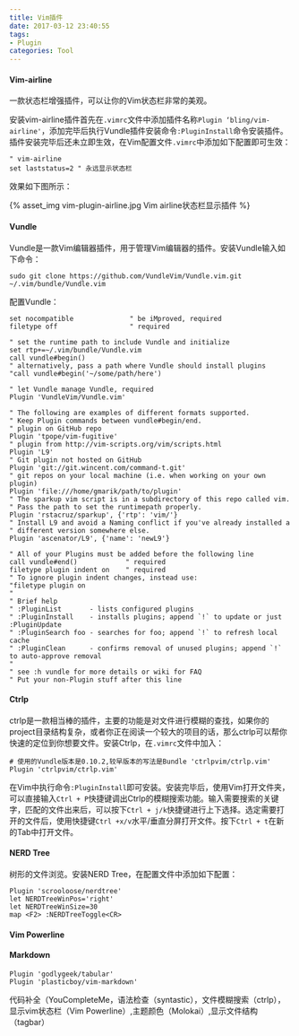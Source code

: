 ```yaml
---
title: Vim插件
date: 2017-03-12 23:40:55
tags:
- Plugin
categories: Tool
---
```


#### Vim-airline

一款状态栏增强插件，可以让你的Vim状态栏非常的美观。

<!-- more -->

安装vim-airline插件首先在`.vimrc`文件中添加插件名称`Plugin ‘bling/vim-airline'`，添加完毕后执行Vundle插件安装命令`:PluginInstall`命令安装插件。插件安装完毕后还未立即生效，在Vim配置文件`.vimrc`中添加如下配置即可生效：

```
" vim-airline
set laststatus=2 " 永远显示状态栏
```

效果如下图所示：

{% asset_img vim-plugin-airline.jpg Vim airline状态栏显示插件 %}

#### Vundle

Vundle是一款Vim编辑器插件，用于管理Vim编辑器的插件。安装Vundle输入如下命令：

```shell
sudo git clone https://github.com/VundleVim/Vundle.vim.git ~/.vim/bundle/Vundle.vim
```

配置Vundle：

```
set nocompatible              " be iMproved, required
filetype off                  " required

" set the runtime path to include Vundle and initialize
set rtp+=~/.vim/bundle/Vundle.vim
call vundle#begin()
" alternatively, pass a path where Vundle should install plugins
"call vundle#begin('~/some/path/here')

" let Vundle manage Vundle, required
Plugin 'VundleVim/Vundle.vim'

" The following are examples of different formats supported.
" Keep Plugin commands between vundle#begin/end.
" plugin on GitHub repo
Plugin 'tpope/vim-fugitive'
" plugin from http://vim-scripts.org/vim/scripts.html
Plugin 'L9'
" Git plugin not hosted on GitHub
Plugin 'git://git.wincent.com/command-t.git'
" git repos on your local machine (i.e. when working on your own plugin)
Plugin 'file:///home/gmarik/path/to/plugin'
" The sparkup vim script is in a subdirectory of this repo called vim.
" Pass the path to set the runtimepath properly.
Plugin 'rstacruz/sparkup', {'rtp': 'vim/'}
" Install L9 and avoid a Naming conflict if you've already installed a
" different version somewhere else.
Plugin 'ascenator/L9', {'name': 'newL9'}

" All of your Plugins must be added before the following line
call vundle#end()            " required
filetype plugin indent on    " required
" To ignore plugin indent changes, instead use:
"filetype plugin on
"
" Brief help
" :PluginList       - lists configured plugins
" :PluginInstall    - installs plugins; append `!` to update or just :PluginUpdate
" :PluginSearch foo - searches for foo; append `!` to refresh local cache
" :PluginClean      - confirms removal of unused plugins; append `!` to auto-approve removal
"
" see :h vundle for more details or wiki for FAQ
" Put your non-Plugin stuff after this line
```

#### Ctrlp

ctrlp是一款相当棒的插件，主要的功能是对文件进行模糊的查找，如果你的project目录结构复杂，或者你正在阅读一个较大的项目的话，那么ctrlp可以帮你快速的定位到你想要文件。安装Ctrlp，在`.vimrc`文件中加入：

```shell
# 使用的Vundle版本是0.10.2,较早版本的写法是Bundle 'ctrlpvim/ctrlp.vim'
Plugin 'ctrlpvim/ctrlp.vim'
```

在Vim中执行命令`:PluginInstall`即可安装。安装完毕后，使用Vim打开文件夹，可以直接输入`Ctrl + P`快捷键调出Ctrlp的模糊搜索功能。输入需要搜索的关键字，匹配的文件出来后，可以按下`Ctrl + j/k`快捷键进行上下选择。选定需要打开的文件后，使用快捷键`Ctrl +x/v`水平/垂直分屏打开文件。按下`Ctrl + t`在新的Tab中打开文件。

#### NERD Tree

树形的文件浏览。安装NERD Tree，在配置文件中添加如下配置：

```shell
Plugin 'scrooloose/nerdtree'
let NERDTreeWinPos='right'
let NERDTreeWinSize=30
map <F2> :NERDTreeToggle<CR>
```

#### Vim Powerline


#### Markdown

```shell
Plugin 'godlygeek/tabular'
Plugin 'plasticboy/vim-markdown'
```

代码补全（YouCompleteMe，语法检查（syntastic），文件模糊搜索（ctrlp），显示vim状态栏（Vim Powerline）,主题颜色（Molokai）,显示文件结构（tagbar）
